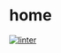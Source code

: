 # home
[![linter](https://github.com/MmeiyuC>/home/workflows/linter/badge.svg)](https://github.com/marketplace/actions/super-linter)
